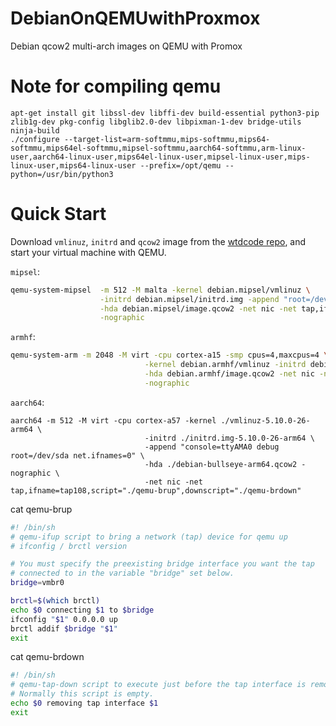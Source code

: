 # DebianOnQEMUwithProxmox

Debian qcow2 multi-arch images on QEMU with Promox

# Note for compiling qemu
```
apt-get install git libssl-dev libffi-dev build-essential python3-pip zlib1g-dev pkg-config libglib2.0-dev libpixman-1-dev bridge-utils ninja-build
./configure --target-list=arm-softmmu,mips-softmmu,mips64-softmmu,mips64el-softmmu,mipsel-softmmu,aarch64-softmmu,arm-linux-user,aarch64-linux-user,mips64el-linux-user,mipsel-linux-user,mips-linux-user,mips64-linux-user --prefix=/opt/qemu --python=/usr/bin/python3
```

# Quick Start

Download `vmlinuz`, `initrd` and `qcow2` image from the [wtdcode repo](https://github.com/wtdcode/DebianOnQEMU/releases), and start your virtual machine with QEMU.

`mipsel`:

```bash
qemu-system-mipsel  -m 512 -M malta -kernel debian.mipsel/vmlinuz \
                    -initrd debian.mipsel/initrd.img -append "root=/dev/sda net.ifnames=0 biosdevname=0 nokaslr" \
                    -hda debian.mipsel/image.qcow2 -net nic -net tap,ifname=tap109,script="./qemu-brup",downscript="./qemu-brdown" \
                    -nographic
```

`armhf`:
```bash
qemu-system-arm -m 2048 -M virt -cpu cortex-a15 -smp cpus=4,maxcpus=4 \
                              -kernel debian.armhf/vmlinuz -initrd debian.armhf/initrd.img -append "root=/dev/vda net.ifnames=0 biosdevname=0 nokaslr" \
                              -hda debian.armhf/image.qcow2 -net nic -net tap,ifname=tap108,script="./qemu-brup",downscript="./qemu-brdown" \
                              -nographic
```

`aarch64`:
```
aarch64 -m 512 -M virt -cpu cortex-a57 -kernel ./vmlinuz-5.10.0-26-arm64 \
                              -initrd ./initrd.img-5.10.0-26-arm64 \
                              -append "console=ttyAMA0 debug root=/dev/sda net.ifnames=0" \
                              -hda ./debian-bullseye-arm64.qcow2 -nographic \
                              -net nic -net tap,ifname=tap108,script="./qemu-brup",downscript="./qemu-brdown"
```

cat qemu-brup
```bash 
#! /bin/sh
# qemu-ifup script to bring a network (tap) device for qemu up
# ifconfig / brctl version

# You must specify the preexisting bridge interface you want the tap
# connected to in the variable "bridge" set below.
bridge=vmbr0

brctl=$(which brctl)
echo $0 connecting $1 to $bridge
ifconfig "$1" 0.0.0.0 up
brctl addif $bridge "$1"
exit
```

cat qemu-brdown
```bash 
#! /bin/sh
# qemu-tap-down script to execute just before the tap interface is removed.
# Normally this script is empty.
echo $0 removing tap interface $1
exit
```
